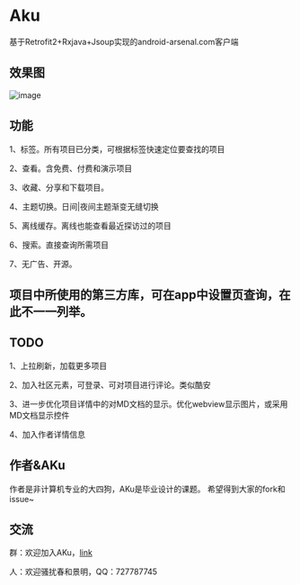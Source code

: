 # Aku
基于Retrofit2+Rxjava+Jsoup实现的android-arsenal.com客户端

## 效果图
![image](http://osbf25z0k.bkt.clouddn.com/1.jpg)

## 功能

1、标签。所有项目已分类，可根据标签快速定位要查找的项目

2、查看。含免费、付费和演示项目

3、收藏、分享和下载项目。

4、主题切换。日间|夜间主题渐变无缝切换

5、离线缓存。离线也能查看最近探访过的项目

6、搜索。直接查询所需项目

7、无广告、开源。


## 项目中所使用的第三方库，可在app中设置页查询，在此不一一列举。

## TODO
1、上拉刷新，加载更多项目

2、加入社区元素，可登录、可对项目进行评论。类似酷安

3、进一步优化项目详情中的对MD文档的显示。优化webview显示图片，或采用MD文档显示控件

4、加入作者详情信息

## 作者&AKu

作者是非计算机专业的大四狗，AKu是毕业设计的课题。
希望得到大家的fork和issue~

## 交流

群：欢迎加入AKu，[link](https://jq.qq.com/?_wv=1027&k=4BkCDgk)

人：欢迎骚扰春和景明，QQ：727787745
